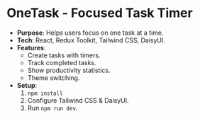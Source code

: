 # OneTask - Focused Task Timer

-   **Purpose**: Helps users focus on one task at a time.
-   **Tech**: React, Redux Toolkit, Tailwind CSS, DaisyUI.
-   **Features**:
    -   Create tasks with timers.
    -   Track completed tasks.
    -   Show productivity statistics.
    -   Theme switching.
-   **Setup**:
    1.  `npm install`
    2.  Configure Tailwind CSS & DaisyUI.
    3.  Run `npm run dev`.
